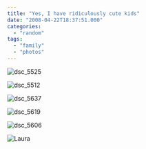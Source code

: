 ```yaml
---
title: "Yes, I have ridiculously cute kids"
date: "2008-04-22T18:37:51.000"
categories: 
  - "random"
tags: 
  - "family"
  - "photos"
---
```


![](http://www.chrishubbs.com/wordpress/wp-content/uploads/2008/04/dsc_5525.jpg "dsc_5525")

![](http://www.chrishubbs.com/wordpress/wp-content/uploads/2008/04/dsc_5512.jpg "dsc_5512")

![](http://www.chrishubbs.com/wordpress/wp-content/uploads/2008/04/dsc_5637.jpg "dsc_5637")

![](http://www.chrishubbs.com/wordpress/wp-content/uploads/2008/04/dsc_5619.jpg "dsc_5619")

![](http://www.chrishubbs.com/wordpress/wp-content/uploads/2008/04/dsc_5606.jpg "dsc_5606")

![](http://www.chrishubbs.com/wordpress/wp-content/uploads/2008/04/dsc_5561.jpg "Laura")
